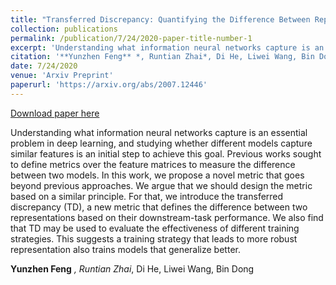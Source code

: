```yaml
---
title: "Transferred Discrepancy: Quantifying the Difference Between Representations"
collection: publications
permalink: /publication/7/24/2020-paper-title-number-1
excerpt: 'Understanding what information neural networks capture is an essential problem in deep learning, and studying whether different models capture similar features is an initial step to achieve this goal. Previous works sought to define metrics over the feature matrices to measure the difference between two models. In this work, we propose a novel metric that goes beyond previous approaches. We argue that we should design the metric based on a similar principle. For that, we introduce the transferred discrepancy (TD), a new metric that defines the difference between two representations based on their downstream-task performance. We also find that TD may be used to evaluate the effectiveness of different training strategies. This suggests a training strategy that leads to more robust representation also trains models that generalize better.'
citation: '**Yunzhen Feng** *, Runtian Zhai*, Di He, Liwei Wang, Bin Dong'
date: 7/24/2020
venue: 'Arxiv Preprint'
paperurl: 'https://arxiv.org/abs/2007.12446'
---
```


<a href='https://arxiv.org/abs/2007.12446'>Download paper here</a>

Understanding what information neural networks capture is an essential problem in deep learning, and studying whether different models capture similar features is an initial step to achieve this goal. Previous works sought to define metrics over the feature matrices to measure the difference between two models. In this work, we propose a novel metric that goes beyond previous approaches. We argue that we should design the metric based on a similar principle. For that, we introduce the transferred discrepancy (TD), a new metric that defines the difference between two representations based on their downstream-task performance. We also find that TD may be used to evaluate the effectiveness of different training strategies. This suggests a training strategy that leads to more robust representation also trains models that generalize better.

**Yunzhen Feng** *, Runtian Zhai*, Di He, Liwei Wang, Bin Dong